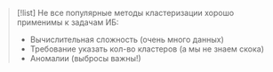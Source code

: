 
> [!list] 
> Не все популярные методы кластеризации хорошо применимы к задачам ИБ:
> - Вычислительная сложность (очень много данных)
> - Требование указать кол-во кластеров (а мы не знаем скока)
> - Аномалии (выбросы важны!)

